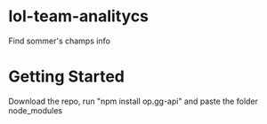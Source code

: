 lol-team-analitycs
==========
Find sommer's champs info

Getting Started  
==========  
Download the repo, run "npm install op.gg-api" and paste the folder node_modules
